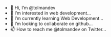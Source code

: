 - 👋 Hi, I’m @tolmandev
- 👀 I’m interested in web development...
- 🌱 I’m currently learning Web Development...
- 💞️ I’m looking to collaborate on github...
- 📫 How to reach me @tolmandev on Twitter...

<!---
tolmandev/tolmandev is a ✨ special ✨ repository because its `README.md` (this file) appears on your GitHub profile.
You can click the Preview link to take a look at your changes.
--->
